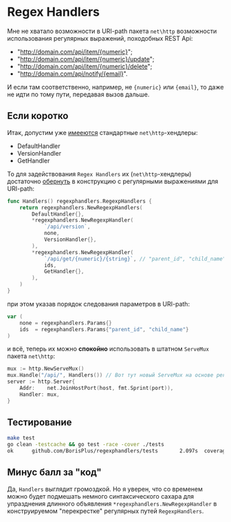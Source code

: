 # Regex Handlers

Мне не хватало возможности в URI-path пакета `net\http` возможности использования регулярных выражений, походобных REST Api:

* "http://domain.com/api/item/{numeric}";
* "http://domain.com/api/item/{numeric}/update";
* "http://domain.com/api/item/{numeric}/delete";
* "http://domain.com/api/notify/{email}".

И если там соответственно, например, не `{numeric}` или `{email}`, то даже не идти по тому пути, передавая вызов дальше.
  
## Если коротко

Итак, допустим уже [имееются](tests/handler.go) стандартные `net\http`-хендлеры:

* DefaultHandler
* VersionHandler
* GetHandler

То для задействования `Regex Handlers` их (`net\http`-хендлеры) достаточно [обернуть](tests/router.go) в конструкцию с регулярными выражениями для URI-path:

```go
func Handlers() regexphandlers.RegexpHandlers {
    return regexphandlers.NewRegexpHandlers(
        DefaultHandler{},
        *regexphandlers.NewRegexpHandler(
            `/api/version`,
            none,
            VersionHandler{},
        ),
        *regexphandlers.NewRegexpHandler(
            `/api/get/{numeric}/{string}`, // "parent_id", "child_name"
            ids,
            GetHandler{},
        ),
    )
}
```

при этом указав порядок следования параметров в URI-path:

```go
var (
    none = regexphandlers.Params{}
    ids  = regexphandlers.Params{"parent_id", "child_name"}
)
```

и всё, теперь их можно **спокойно** использовать в штатном `ServeMux` пакета `net\http`:

```go
mux := http.NewServeMux()
mux.Handle("/api/", Handlers()) // Вот тут новый ServeMux на основе регулярок
server := http.Server{
    Addr:    net.JoinHostPort(host, fmt.Sprint(port)),
    Handler: mux,
}
```

## Тестирование

```bash
make test
go clean -testcache && go test -race -cover ./tests
ok      github.com/BorisPlus/regexphandlers/tests       2.097s  coverage: 76.5% of statements
```

## Минус балл за "код"

Да, `Handlers` выглядит громоздкой. Но я уверен, что со временем можно будет подмешать немного синтаксического сахара для упразднения длинного объявления `*regexphandlers.NewRegexpHandler` в конструируемом "перекрестке" регулярных путей `RegexpHandlers`.
